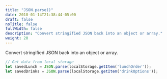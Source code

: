 ```yaml
---
title: "JSON.parse()"
date: 2018-01-14T21:38:44-05:00
draft: false
noTitle: false
fullWidth: false
description: "Convert stringified JSON back into an object or array."
weight: 20
---
```


Convert stringified JSON back into an object or array.

```javascript
// Get data from local storage
let savedLunch = JSON.parse(localStorage.getItem('lunchOrder'));
let savedDrinks = JSON.parse(localStorage.getItem('drinkOptions'));
```